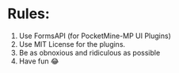 # Rules:
1. Use FormsAPI (for PocketMine-MP UI Plugins)
2. Use MIT License for the plugins.
3. Be as obnoxious and ridiculous as possible
4. Have fun :joy:
